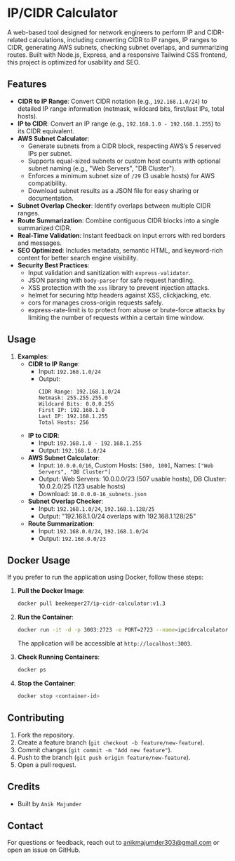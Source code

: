 # IP/CIDR Calculator

A web-based tool designed for network engineers to perform IP and CIDR-related calculations, including converting CIDR to IP ranges, IP ranges to CIDR, generating AWS subnets, checking subnet overlaps, and summarizing routes. Built with Node.js, Express, and a responsive Tailwind CSS frontend, this project is optimized for usability and SEO.

## Features

- **CIDR to IP Range**: Convert CIDR notation (e.g., `192.168.1.0/24`) to detailed IP range information (netmask, wildcard bits, first/last IPs, total hosts).
- **IP to CIDR**: Convert an IP range (e.g., `192.168.1.0 - 192.168.1.255`) to its CIDR equivalent.
- **AWS Subnet Calculator**:  
  - Generate subnets from a CIDR block, respecting AWS’s 5 reserved IPs per subnet.
  - Supports equal-sized subnets or custom host counts with optional subnet naming (e.g., "Web Servers", "DB Cluster").
  - Enforces a minimum subnet size of `/29` (3 usable hosts) for AWS compatibility.
  - Download subnet results as a JSON file for easy sharing or documentation.
- **Subnet Overlap Checker**: Identify overlaps between multiple CIDR ranges.
- **Route Summarization**: Combine contiguous CIDR blocks into a single summarized CIDR.
- **Real-Time Validation**: Instant feedback on input errors with red borders and messages.
- **SEO Optimized**: Includes metadata, semantic HTML, and keyword-rich content for better search engine visibility.
- **Security Best Practices**:
  - Input validation and sanitization with `express-validator`.
  - JSON parsing with `body-parser` for safe request handling.
  - XSS protection with the `xss` library to prevent injection attacks.
  - helmet for securing http headers against XSS, clickjacking, etc.
  - cors for manages cross-origin requests safely.
  - express-rate-limit is to protect from abuse or brute-force attacks by limiting the number of requests within a certain time window.

## Usage

1. **Examples**:
   - **CIDR to IP Range**:
     - Input: `192.168.1.0/24`
     - Output: 
       ```
       CIDR Range: 192.168.1.0/24
       Netmask: 255.255.255.0
       Wildcard Bits: 0.0.0.255
       First IP: 192.168.1.0
       Last IP: 192.168.1.255
       Total Hosts: 256
       ```
   - **IP to CIDR**:
     - Input: `192.168.1.0 - 192.168.1.255`
     - Output: `192.168.1.0/24`
   - **AWS Subnet Calculator**:
     - Input: `10.0.0.0/16`, Custom Hosts: `[500, 100]`, Names: `["Web Servers", "DB Cluster"]`
     - Output: Web Servers: 10.0.0.0/23 (507 usable hosts), DB Cluster: 10.0.2.0/25 (123 usable hosts)
     - Download: `10.0.0.0-16_subnets.json`
   - **Subnet Overlap Checker**:
     - Input: `192.168.1.0/24`, `192.168.1.128/25`
     - Output: "192.168.1.0/24 overlaps with 192.168.1.128/25"
   - **Route Summarization**:
     - Input: `192.168.0.0/24`, `192.168.1.0/24`
     - Output: `192.168.0.0/23`

## Docker Usage

If you prefer to run the application using Docker, follow these steps:

1. **Pull the Docker Image**:
   ```bash
   docker pull beekeeper27/ip-cidr-calculator:v1.3
   ```

2. **Run the Container**:
   ```bash
   docker run -it -d -p 3003:2723 -e PORT=2723 --name=ipcidrcalculator beekeeper27/ip-cidr-calculator:v1.3
   ```
   The application will be accessible at `http://localhost:3003`.

3. **Check Running Containers**:
   ```bash
   docker ps
   ```

4. **Stop the Container**:
   ```bash
   docker stop <container-id>
   ```

## Contributing

1. Fork the repository.
2. Create a feature branch (`git checkout -b feature/new-feature`).
3. Commit changes (`git commit -m "Add new feature"`).
4. Push to the branch (`git push origin feature/new-feature`).
5. Open a pull request.

## Credits

- Built by `Anik Majumder`

## Contact

For questions or feedback, reach out to anikmajumder303@gmail.com or open an issue on GitHub.
